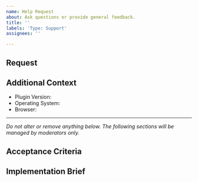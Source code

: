 ```yaml
---
name: Help Request
about: Ask questions or provide general feedback.
title: ''
labels: 'Type: Support'
assignees: ''

---
```


## Request

<!-- A clear and concise description of what the bug is. -->

## Additional Context

<!-- Please complete the following information. -->

- Plugin Version:
- Operating System:
- Browser:

---

_Do not alter or remove anything below. The following sections will be managed by moderators only._

## Acceptance Criteria

<!-- One or more bullet points for acceptance criteria. -->

## Implementation Brief

<!-- One or more bullet points for how to technically implement the feature. -->
